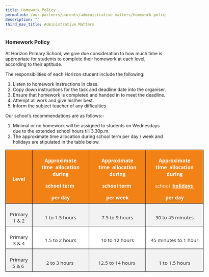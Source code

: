 ```yaml
---
title: Homework Policy
permalink: /our-partners/parents/administrative-matters/homework-policy/
description: ""
third_nav_title: Administrative Matters
---
```

### **Homework Policy**

At Horizon Primary School, we give due consideration to how much time is appropriate for students to complete their homework at each level, according to their aptitude.

The responsibilities of each Horizon student include the following:

1. Listen to homework instructions in class.
2. Copy down instructions for the task and deadline date into the organiser.
3. Ensure that homework is completed and handed in to meet the deadline.
4. Attempt all work and give his/her best.
5. Inform the subject teacher of any difficulties

Our school’s recommendations are as follows:-

1. Minimal or no homework will be assigned to students on Wednesdays due to the extended
    school hours till 3.30p.m.
2. The approximate time allocation during school term per day / week and holidays are stipulated
    in the table below.
		
      
<table style="width:466.5pt;background:white;border-collapse:collapse;border:none;
 mso-border-alt:solid #EAEAEA .75pt;mso-yfti-tbllook:1184;mso-padding-alt:0in 0in 0in 0in" width="622" cellpadding="0" cellspacing="0" border="1" class="MsoNormalTable"><tbody><tr style="mso-yfti-irow:0;mso-yfti-firstrow:yes"><td style="border:solid black 1.0pt;mso-border-alt:solid black .75pt;
  background:#F28216;padding:5.25pt 5.25pt 5.25pt 5.25pt"><p style="margin-bottom:0in;text-align:center;
  line-height:normal" align="center" class="MsoNormal"><b><span style="font-size:11.5pt;font-family:&quot;Open Sans&quot;,sans-serif;
  mso-fareast-font-family:&quot;Times New Roman&quot;;color:white">Level</span></b></p></td><td style="border:solid black 1.0pt;border-left:none;mso-border-left-alt:
  solid black .75pt;mso-border-alt:solid black .75pt;background:#F28216;
  padding:5.25pt 5.25pt 5.25pt 5.25pt"><p style="margin-bottom:0in;text-align:center;
  line-height:15.75pt" align="center" class="MsoNormal"><b><span style="font-size:11.5pt;font-family:&quot;Open Sans&quot;,sans-serif;
  mso-fareast-font-family:&quot;Times New Roman&quot;;color:white">Approximate time&nbsp;&nbsp;allocation during</span></b></p><p style="margin-bottom:0in;text-align:center;
  line-height:15.75pt" align="center" class="MsoNormal"><b><span style="font-size:11.5pt;font-family:&quot;Open Sans&quot;,sans-serif;
  mso-fareast-font-family:&quot;Times New Roman&quot;;color:white">school term&nbsp;</span></b></p><p style="margin-bottom:0in;text-align:center;
  line-height:15.75pt" align="center" class="MsoNormal"><b><u><span style="font-size:11.5pt;font-family:&quot;Open Sans&quot;,sans-serif;
  mso-fareast-font-family:&quot;Times New Roman&quot;;color:white">per day</span></u></b><b><span style="font-size:11.5pt;font-family:&quot;Open Sans&quot;,sans-serif;mso-fareast-font-family:
  &quot;Times New Roman&quot;;color:white"></span></b></p></td><td style="border:solid black 1.0pt;border-left:none;mso-border-left-alt:
  solid black .75pt;mso-border-alt:solid black .75pt;background:#F28216;
  padding:5.25pt 5.25pt 5.25pt 5.25pt"><p style="margin-bottom:0in;text-align:center;
  line-height:15.75pt" align="center" class="MsoNormal"><b><span style="font-size:11.5pt;font-family:&quot;Open Sans&quot;,sans-serif;
  mso-fareast-font-family:&quot;Times New Roman&quot;;color:white">Approximate time&nbsp;&nbsp;allocation during</span></b></p><p style="margin-bottom:0in;text-align:center;
  line-height:15.75pt" align="center" class="MsoNormal"><b><span style="font-size:11.5pt;font-family:&quot;Open Sans&quot;,sans-serif;
  mso-fareast-font-family:&quot;Times New Roman&quot;;color:white">school term&nbsp;</span></b></p><p style="margin-bottom:0in;text-align:center;
  line-height:15.75pt" align="center" class="MsoNormal"><b><u><span style="font-size:11.5pt;font-family:&quot;Open Sans&quot;,sans-serif;
  mso-fareast-font-family:&quot;Times New Roman&quot;;color:white">per week</span></u></b><b><span style="font-size:11.5pt;font-family:&quot;Open Sans&quot;,sans-serif;mso-fareast-font-family:
  &quot;Times New Roman&quot;;color:white"></span></b></p></td><td style="border:solid black 1.0pt;border-left:none;mso-border-left-alt:
  solid black .75pt;mso-border-alt:solid black .75pt;background:#F28216;
  padding:5.25pt 5.25pt 5.25pt 5.25pt"><p style="margin-bottom:0in;text-align:center;
  line-height:15.75pt" align="center" class="MsoNormal"><b><span style="font-size:11.5pt;font-family:&quot;Open Sans&quot;,sans-serif;
  mso-fareast-font-family:&quot;Times New Roman&quot;;color:white">Approximate time&nbsp;&nbsp;allocation during</span></b></p><p style="margin-bottom:0in;text-align:center;
  line-height:15.75pt" align="center" class="MsoNormal"><span style="font-size:11.5pt;font-family:&quot;Open Sans&quot;,sans-serif;
  mso-fareast-font-family:&quot;Times New Roman&quot;;color:white">school&nbsp;&nbsp;<b><u>holidays&nbsp;</u></b></span></p><p style="margin-bottom:0in;text-align:center;
  line-height:15.75pt" align="center" class="MsoNormal"><b><u><span style="font-size:11.5pt;font-family:&quot;Open Sans&quot;,sans-serif;
  mso-fareast-font-family:&quot;Times New Roman&quot;;color:white">per day</span></u></b><b><span style="font-size:11.5pt;font-family:&quot;Open Sans&quot;,sans-serif;mso-fareast-font-family:
  &quot;Times New Roman&quot;;color:white"></span></b></p></td></tr><tr style="mso-yfti-irow:1"><td style="border:solid black 1.0pt;border-top:none;mso-border-top-alt:solid black .75pt;
  mso-border-alt:solid black .75pt;background:#F2F2F2;padding:5.25pt 5.25pt 5.25pt 5.25pt"><p style="margin-bottom:0in;text-align:center;
  line-height:normal" align="center" class="MsoNormal"><span style="font-size:11.5pt;font-family:&quot;Open Sans&quot;,sans-serif;
  mso-fareast-font-family:&quot;Times New Roman&quot;;color:#222222">Primary 1 &amp; 2</span></p></td><td style="border-top:none;border-left:none;border-bottom:solid black 1.0pt;
  border-right:solid black 1.0pt;mso-border-top-alt:solid black .75pt;
  mso-border-left-alt:solid black .75pt;mso-border-alt:solid black .75pt;
  background:#F2F2F2;padding:5.25pt 5.25pt 5.25pt 5.25pt"><p style="margin-bottom:0in;text-align:center;
  line-height:normal" align="center" class="MsoNormal"><span style="font-size:11.5pt;font-family:&quot;Open Sans&quot;,sans-serif;
  mso-fareast-font-family:&quot;Times New Roman&quot;;color:#222222">1 to 1.5 hours</span></p></td><td style="border-top:none;border-left:none;border-bottom:solid black 1.0pt;
  border-right:solid black 1.0pt;mso-border-top-alt:solid black .75pt;
  mso-border-left-alt:solid black .75pt;mso-border-alt:solid black .75pt;
  background:#F2F2F2;padding:5.25pt 5.25pt 5.25pt 5.25pt"><p style="margin-bottom:0in;text-align:center;
  line-height:normal" align="center" class="MsoNormal"><span style="font-size:11.5pt;font-family:&quot;Open Sans&quot;,sans-serif;
  mso-fareast-font-family:&quot;Times New Roman&quot;;color:#222222">7.5 to 9 hours</span></p></td><td style="border-top:none;border-left:none;border-bottom:solid black 1.0pt;
  border-right:solid black 1.0pt;mso-border-top-alt:solid black .75pt;
  mso-border-left-alt:solid black .75pt;mso-border-alt:solid black .75pt;
  background:#F2F2F2;padding:5.25pt 5.25pt 5.25pt 5.25pt"><p style="margin-bottom:0in;text-align:center;
  line-height:normal" align="center" class="MsoNormal"><span style="font-size:11.5pt;font-family:&quot;Open Sans&quot;,sans-serif;
  mso-fareast-font-family:&quot;Times New Roman&quot;;color:#222222">30 to 45 minutes</span></p></td></tr><tr style="mso-yfti-irow:2"><td style="border:solid black 1.0pt;border-top:none;mso-border-top-alt:solid black .75pt;
  mso-border-alt:solid black .75pt;padding:5.25pt 5.25pt 5.25pt 5.25pt"><p style="margin-bottom:0in;text-align:center;
  line-height:normal" align="center" class="MsoNormal"><span style="font-size:11.5pt;font-family:&quot;Open Sans&quot;,sans-serif;
  mso-fareast-font-family:&quot;Times New Roman&quot;;color:#222222">Primary 3 &amp; 4</span></p></td><td style="border-top:none;border-left:none;border-bottom:solid black 1.0pt;
  border-right:solid black 1.0pt;mso-border-top-alt:solid black .75pt;
  mso-border-left-alt:solid black .75pt;mso-border-alt:solid black .75pt;
  padding:5.25pt 5.25pt 5.25pt 5.25pt"><p style="margin-bottom:0in;text-align:center;
  line-height:normal" align="center" class="MsoNormal"><span style="font-size:11.5pt;font-family:&quot;Open Sans&quot;,sans-serif;
  mso-fareast-font-family:&quot;Times New Roman&quot;;color:#222222">1.5 to 2 hours</span></p></td><td style="border-top:none;border-left:none;border-bottom:solid black 1.0pt;
  border-right:solid black 1.0pt;mso-border-top-alt:solid black .75pt;
  mso-border-left-alt:solid black .75pt;mso-border-alt:solid black .75pt;
  padding:5.25pt 5.25pt 5.25pt 5.25pt"><p style="margin-bottom:0in;text-align:center;
  line-height:normal" align="center" class="MsoNormal"><span style="font-size:11.5pt;font-family:&quot;Open Sans&quot;,sans-serif;
  mso-fareast-font-family:&quot;Times New Roman&quot;;color:#222222">10 to 12 hours</span></p></td><td style="border-top:none;border-left:none;border-bottom:solid black 1.0pt;
  border-right:solid black 1.0pt;mso-border-top-alt:solid black .75pt;
  mso-border-left-alt:solid black .75pt;mso-border-alt:solid black .75pt;
  padding:5.25pt 5.25pt 5.25pt 5.25pt"><p style="margin-bottom:0in;text-align:center;
  line-height:normal" align="center" class="MsoNormal"><span style="font-size:11.5pt;font-family:&quot;Open Sans&quot;,sans-serif;
  mso-fareast-font-family:&quot;Times New Roman&quot;;color:#222222">45 minutes to 1 hour</span></p></td></tr><tr style="mso-yfti-irow:3;mso-yfti-lastrow:yes"><td style="border:solid black 1.0pt;border-top:none;mso-border-top-alt:solid black .75pt;
  mso-border-alt:solid black .75pt;background:#F2F2F2;padding:5.25pt 5.25pt 5.25pt 5.25pt"><p style="margin-bottom:0in;text-align:center;
  line-height:normal" align="center" class="MsoNormal"><span style="font-size:11.5pt;font-family:&quot;Open Sans&quot;,sans-serif;
  mso-fareast-font-family:&quot;Times New Roman&quot;;color:#222222">Primary 5 &amp; 6&nbsp;</span></p></td><td style="border-top:none;border-left:none;border-bottom:solid black 1.0pt;
  border-right:solid black 1.0pt;mso-border-top-alt:solid black .75pt;
  mso-border-left-alt:solid black .75pt;mso-border-alt:solid black .75pt;
  background:#F2F2F2;padding:5.25pt 5.25pt 5.25pt 5.25pt"><p style="margin-bottom:0in;text-align:center;
  line-height:normal" align="center" class="MsoNormal"><span style="font-size:11.5pt;font-family:&quot;Open Sans&quot;,sans-serif;
  mso-fareast-font-family:&quot;Times New Roman&quot;;color:#222222">2 to 3 hours&nbsp;</span></p></td><td style="border-top:none;border-left:none;border-bottom:solid black 1.0pt;
  border-right:solid black 1.0pt;mso-border-top-alt:solid black .75pt;
  mso-border-left-alt:solid black .75pt;mso-border-alt:solid black .75pt;
  background:#F2F2F2;padding:5.25pt 5.25pt 5.25pt 5.25pt"><p style="margin-bottom:0in;text-align:center;
  line-height:normal" align="center" class="MsoNormal"><span style="font-size:11.5pt;font-family:&quot;Open Sans&quot;,sans-serif;
  mso-fareast-font-family:&quot;Times New Roman&quot;;color:#222222">12.5 to 14 hours&nbsp;</span></p></td><td style="border-top:none;border-left:none;border-bottom:solid black 1.0pt;
  border-right:solid black 1.0pt;mso-border-top-alt:solid black .75pt;
  mso-border-left-alt:solid black .75pt;mso-border-alt:solid black .75pt;
  background:#F2F2F2;padding:5.25pt 5.25pt 5.25pt 5.25pt"><p style="margin-bottom:0in;text-align:center;
  line-height:normal" align="center" class="MsoNormal"><span style="font-size:11.5pt;font-family:&quot;Open Sans&quot;,sans-serif;
  mso-fareast-font-family:&quot;Times New Roman&quot;;color:#222222">1 to 1.5 hours</span></p></td></tr></tbody></table>
